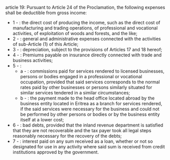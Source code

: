 article 19: 
Pursuant to Article 24 of the Proclamation, the following expenses shall be deductible from gross income: 
<ul>
			<li>1 - : the direct cost of producing the income, such as the direct cost of manufacturing and trading operations, of professional and vocational activities, of exploitation of woods and forests, and the like; <ul>
			</ul></li>			<li>2 - : general and administrative expenses connected with the activities of sub-Article (1) of this Article; <ul>
			</ul></li>			<li>3 - : depreciation, subject to the provisions of Articles 17 and 18 hereof;<ul>
			</ul></li>			<li>4 - : Premiums payable on insurance directly connected with trade and business activities; <ul>
			</ul></li>			<li>5 - : <ul>
						<li>a - : commissions paid for services rendered to licensed businesses, persons or bodies engaged in a professional or vocational occupation, provided that said services corresponds to the normal rates paid by other businesses or persons similarly situated for similar services tendered in a similar circumstances; <ul>
						</ul></li>						<li>b - : the payment made to the head office located abroad by the business entity located in Eritrea as a branch for services rendered, if the said services were necessary for the business and could not be performed by other persons or bodies or by the business entity itself at a lower cost; <ul>
						</ul></li>			</ul></li>			<li>6 - : bad debts, provided that the inland revenue department is satisfied that they are not recoverable and the tax payer took all legal steps reasonably necessary for the recovery of the debts; <ul>
			</ul></li>			<li>7 - : interest paid on any sum received as a loan, whether or not so designated for use in any activity where said sum is received from credit institutions approved by the government. <ul>
			</ul></li></ul>